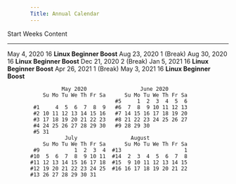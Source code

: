 ```yaml
---
Title: Annual Calendar
---
```


 Start         Weeks   Content
------------- -------  -------------------------------------
 May  4, 2020   16      **Linux Beginner Boost**
 Aug 23, 2020    1      (Break)
 Aug 30, 2020   16      **Linux Beginner Boost**
 Dec 21, 2020    2      (Break)
 Jan  5, 2021   16      **Linux Beginner Boost**
 Apr 26, 2021    1      (Break)
 May  3, 2021   16      **Linux Beginner Boost**

<style>
pre {
  text-align: center;
}
pre code {
  display: inline-block;
  text-align: left;
  border: none;
  max-width: none;
  width: 400px;
}
h1 {
  text-align: center;
}
</style>

              May 2020                 June 2020      
        Su Mo Tu We Th Fr Sa      Su Mo Tu We Th Fr Sa
                               #5     1  2  3  4  5  6
     #1     4  5  6  7  8  9   #6  7  8  9 10 11 12 13
     #2 10 11 12 13 14 15 16   #7 14 15 16 17 18 19 20
     #3 17 18 19 20 21 22 23   #8 21 22 23 24 25 26 27
     #4 24 25 26 27 28 29 30   #9 28 29 30
     #5 31
               July                 August       
        Su Mo Tu We Th Fr Sa      Su Mo Tu We Th Fr Sa
     #9           1  2  3  4  #13                    1
    #10  5  6  7  8  9 10 11  #14  2  3  4  5  6  7  8
    #11 12 13 14 15 16 17 18  #15  9 10 11 12 13 14 15
    #12 19 20 21 22 23 24 25  #16 16 17 18 19 20 21 22
    #13 26 27 28 29 30 31


